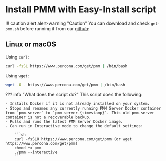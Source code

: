 # Install PMM with Easy-Install script

!!! caution alert alert-warning "Caution"
    You can download and check `get-pmm.sh` before running it from our [github]:

## Linux or macOS

Using `curl`:

```sh
curl -fsSL https://www.percona.com/get/pmm | /bin/bash
```

Using `wget`:

```sh
wget -O - https://www.percona.com/get/pmm | /bin/bash
```


??? info "What does the script do?"
     This script does the following:

    - Installs Docker if it is not already installed on your system.
    - Stops and renames any currently running PMM Server Docker container from `pmm-server` to `pmm-server-{timestamp}`. This old pmm-server container is not a recoverable backup.
    - Pulls and runs the latest PMM Server Docker image.
    - Can run in Interactive mode to change the default settings:

        ```sh
        curl -fsSLO https://www.percona.com/get/pmm (or wget https://www.percona.com/get/pmm)
        chmod +x pmm
        ./pmm --interactive
        ```


[github]: https://github.com/percona/pmm/blob/main/get-pmm.sh